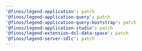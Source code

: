 ```yaml
---
'@finos/legend-application': patch
'@finos/legend-application-query': patch
'@finos/legend-application-query-bootstrap': patch
'@finos/legend-application-studio': patch
'@finos/legend-extension-dsl-data-space': patch
'@finos/legend-server-sdlc': patch
---
```

